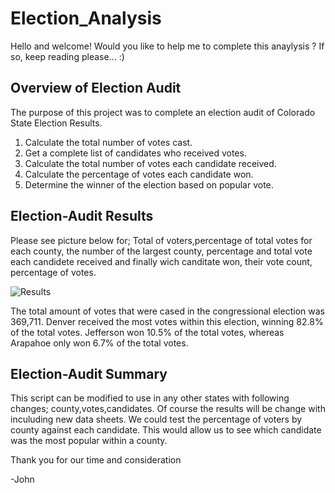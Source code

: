 # Election_Analysis

Hello and welcome! Would you like to help me to complete this anaylysis ? 
If so, keep reading please... :)

## Overview of Election Audit
The purpose of this project was to complete an election audit of Colorado State Election Results.
1. Calculate the total number of votes cast.
2. Get a complete list of candidates who received votes.
3. Calculate the total number of votes each candidate received.
4. Calculate the percentage of votes each candidate won.
5. Determine the winner of the election based on popular vote.
## Election-Audit Results
Please see picture below for; Total of voters,percentage of total votes for each county, the number of the largest county, percentage and total vote each candidete received and finally wich canditate won, their vote count, percentage of votes.

![Results](https://user-images.githubusercontent.com/85411967/133898369-3815a20a-ecd5-4767-8e14-0829086bce6b.png)

The total amount of votes that were cased in the congressional election was 369,711. Denver received the most votes within this election, winning 82.8% of the total votes. Jefferson won 10.5% of the total votes, whereas Arapahoe only won 6.7% of the total votes.

## Election-Audit Summary
This script can be modified to use in any other states with following changes; county,votes,candidates. Of course the results will be change with inculuding new data sheets. We could test the percentage of voters by county against each candidate. This would allow us to see which candidate was the most popular within a county. 

Thank you for our time and consideration

-John
